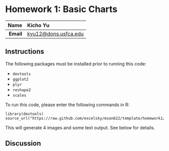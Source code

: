 Homework 1: Basic Charts
==============================

| **Name**  | Kicho Yu  |
|----------:|:-------------|
| **Email** | kyu12@dons.usfca.edu |

## Instructions ##

The following packages must be installed prior to running this code:

- `devtools`
- `ggplot2`
- `plyr`
- `reshape2`
- `scales`

To run this code, please enter the following commands in R:

```
library(devtools)
source_url("https://raw.github.com/excelsky/msan622/template/homework1/622_Visualization_HAG1.R")
```

This will generate 4 images and some text output. See below for details.

## Discussion ##


